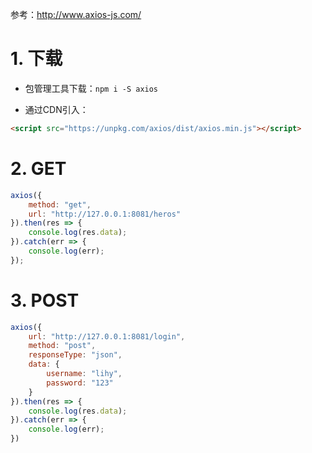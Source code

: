 参考：<http://www.axios-js.com/>

# 1. 下载

- 包管理工具下载：`npm i -S axios`

- 通过CDN引入：

```html
<script src="https://unpkg.com/axios/dist/axios.min.js"></script>
```

# 2. GET

```js
axios({
    method: "get",
    url: "http://127.0.0.1:8081/heros"
}).then(res => {
    console.log(res.data);
}).catch(err => {
    console.log(err);
});
```

# 3. POST

```js
axios({
    url: "http://127.0.0.1:8081/login",
    method: "post",
    responseType: "json",
    data: {
        username: "lihy",
        password: "123"
    }
}).then(res => {
    console.log(res.data);
}).catch(err => {
    console.log(err);
})
```






